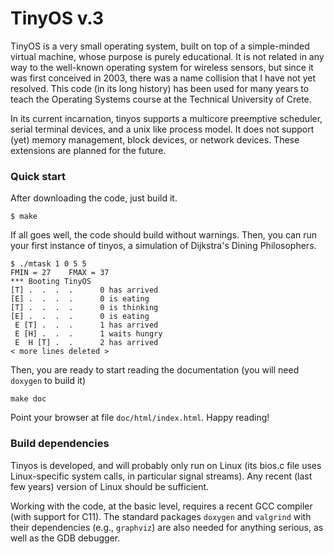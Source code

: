 
# TinyOS v.3

TinyOS is a very small operating system, built on top of a simple-minded virtual machine, whose purpose is
purely educational. It is not related in any way to the well-known operating system for wireless sensors,
but since it was first conceived in 2003, there was a name collision that I have not yet resolved.
This code (in its long history) has been used for many years to teach the Operating Systems course
at the Technical University of Crete.

In its current incarnation, tinyos supports a multicore preemptive scheduler, serial terminal devices, and a
unix like process model. It does not support (yet) memory management, block devices, or network devices. These
extensions are planned for the future.

### Quick start

After downloading the code, just build it.
```
$ make
```
If all goes well, the code should build without warnings. Then, you can run your first instance of tinyos,
a simulation of Dijkstra's Dining Philosophers.
```
$ ./mtask 1 0 5 5
FMIN = 27    FMAX = 37
*** Booting TinyOS
[T] .  .  .  .      0 has arrived
[E] .  .  .  .      0 is eating
[T] .  .  .  .      0 is thinking
[E] .  .  .  .      0 is eating
 E [T] .  .  .      1 has arrived
 E [H] .  .  .      1 waits hungry
 E  H [T] .  .      2 has arrived
< more lines deleted >
```

Then, you are ready to start reading the documentation (you will need `doxygen` to build it)
```
make doc
```
Point your browser at file  `doc/html/index.html`.  Happy reading!


### Build dependencies

Tinyos is developed, and will probably only run on Linux (its bios.c file uses Linux-specific system 
calls, in particular signal streams). Any recent (last few years) version of Linux should be sufficient.

Working with the code, at the basic level, requires a recent GCC compiler (with support for C11). The
standard packages `doxygen` and `valgrind` with their dependencies (e.g., `graphviz`) are also needed 
for anything serious, as well as the GDB debugger.




